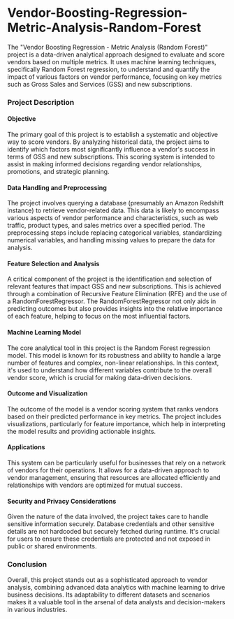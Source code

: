# Vendor-Boosting-Regression-Metric-Analysis-Random-Forest
The "Vendor Boosting Regression - Metric Analysis (Random Forest)" project is a data-driven analytical approach designed to evaluate and score vendors based on multiple metrics. It uses machine learning techniques, specifically Random Forest regression, to understand and quantify the impact of various factors on vendor performance, focusing on key metrics such as Gross Sales and Services (GSS) and new subscriptions.

### Project Description

#### Objective
The primary goal of this project is to establish a systematic and objective way to score vendors. By analyzing historical data, the project aims to identify which factors most significantly influence a vendor's success in terms of GSS and new subscriptions. This scoring system is intended to assist in making informed decisions regarding vendor relationships, promotions, and strategic planning.

#### Data Handling and Preprocessing
The project involves querying a database (presumably an Amazon Redshift instance) to retrieve vendor-related data. This data is likely to encompass various aspects of vendor performance and characteristics, such as web traffic, product types, and sales metrics over a specified period. The preprocessing steps include replacing categorical variables, standardizing numerical variables, and handling missing values to prepare the data for analysis.

#### Feature Selection and Analysis
A critical component of the project is the identification and selection of relevant features that impact GSS and new subscriptions. This is achieved through a combination of Recursive Feature Elimination (RFE) and the use of a RandomForestRegressor. The RandomForestRegressor not only aids in predicting outcomes but also provides insights into the relative importance of each feature, helping to focus on the most influential factors.

#### Machine Learning Model
The core analytical tool in this project is the Random Forest regression model. This model is known for its robustness and ability to handle a large number of features and complex, non-linear relationships. In this context, it's used to understand how different variables contribute to the overall vendor score, which is crucial for making data-driven decisions.

#### Outcome and Visualization
The outcome of the model is a vendor scoring system that ranks vendors based on their predicted performance in key metrics. The project includes visualizations, particularly for feature importance, which help in interpreting the model results and providing actionable insights.

#### Applications
This system can be particularly useful for businesses that rely on a network of vendors for their operations. It allows for a data-driven approach to vendor management, ensuring that resources are allocated efficiently and relationships with vendors are optimized for mutual success.

#### Security and Privacy Considerations
Given the nature of the data involved, the project takes care to handle sensitive information securely. Database credentials and other sensitive details are not hardcoded but securely fetched during runtime. It's crucial for users to ensure these credentials are protected and not exposed in public or shared environments.

### Conclusion
Overall, this project stands out as a sophisticated approach to vendor analysis, combining advanced data analytics with machine learning to drive business decisions. Its adaptability to different datasets and scenarios makes it a valuable tool in the arsenal of data analysts and decision-makers in various industries.
